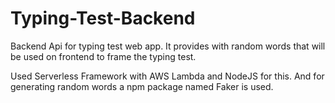 # Typing-Test-Backend

Backend Api for typing test web app. It provides with random words that will be used on frontend to frame the typing test.

Used Serverless Framework with AWS Lambda and NodeJS for this.
And for generating random words a npm package named Faker is used.
